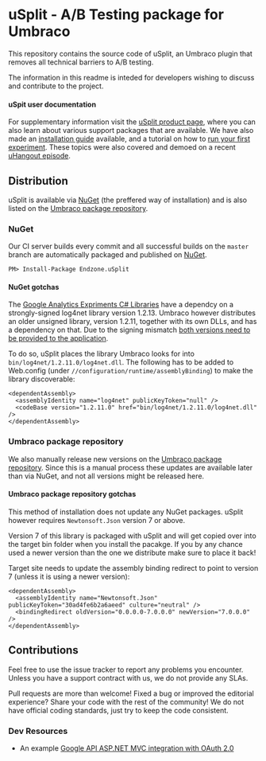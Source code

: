# uSplit - A/B Testing package for Umbraco

This repository contains the source code of uSplit, an Umbraco plugin that removes all technical barriers to A/B testing.

The information in this readme is inteded for developers wishing to discuss and contribute to the project.

#### uSpit user documentation

For supplementary information visit the [uSplit product page](http://endzonesoftware.com/usplit-ab-testing-for-umbraco/), where you can also learn about various support packages that are available. We have also made an [installation guide](http://endzonesoftware.com/installing-usplit/) available, and a tutorial on how to [run your first experiment](http://endzonesoftware.com/running-ab-experiments-like-pro-usplit/). These topics were also covered and demoed on a recent [uHangout episode](https://www.youtube.com/watch?v=WQysVNLyQM8).  

## Distribution

uSplit is available via [NuGet](https://www.nuget.org/packages/Endzone.uSplit) (the preffered way of installation) and is also listed on the [Umbraco package repository](https://our.umbraco.org/projects/website-utilities/usplit/).

### NuGet

Our CI server builds every commit and all successful builds on the `master` branch are automatically packaged and published on [NuGet](https://www.nuget.org/packages/Endzone.uSplit).

```
PM> Install-Package Endzone.uSplit
```

#### NuGet gotchas

The [Google Analytics Expriments C# Libraries](https://github.com/google/google-api-dotnet-client) have a dependcy on a strongly-signed log4net library version 1.2.13. Umbraco however distributes an older unsigned library, version 1.2.11, together with its own DLLs, and has a dependency on that. Due to the signing mismatch [both versions need to be provided to the application](http://i386.com/2015/02/umbraco-and-log4net-using-two-different-versions-of-a-dll-in-asp-net/).

To do so, uSplit places the library Umbraco looks for into `bin/log4net/1.2.11.0/log4net.dll`. The following has to be added to Web.config (under `//configuration/runtime/assemblyBinding`) to make the library discoverable:

```
<dependentAssembly>
  <assemblyIdentity name="log4net" publicKeyToken="null" />
  <codeBase version="1.2.11.0" href="bin/log4net/1.2.11.0/log4net.dll" />
</dependentAssembly>     
```

### Umbraco package repository

We also manually release new versions on the [Umbraco package repository](https://our.umbraco.org/projects/website-utilities/usplit/). Since this is a manual process these updates are available later than via NuGet, and not all versions might be released here.

#### Umbraco package repository gotchas

This method of installation does not update any NuGet packages. uSplit however requires `Newtonsoft.Json` version 7 or above.

Version 7 of this library is packaged with uSplit and will get copied over into the target bin folder when you install the pacakge. If you by any chance used a newer version than the one we distribute make sure to place it back!

Target site needs to update the assembly binding redirect to point to version 7 (unless it is using a newer version):

```
<dependentAssembly>
  <assemblyIdentity name="Newtonsoft.Json" publicKeyToken="30ad4fe6b2a6aeed" culture="neutral" />
  <bindingRedirect oldVersion="0.0.0.0-7.0.0.0" newVersion="7.0.0.0" />
</dependentAssembly>
```

## Contributions

Feel free to use the issue tracker to report any problems you encounter. Unless you have a support contract with us, we do not provide any SLAs.

Pull requests are more than welcome! Fixed a bug or improved the editorial experience? Share your code with the rest of the community! We do not have official coding standards, just try to keep the code consistent.   

### Dev Resources

- An example [Google API ASP.NET MVC integration with OAuth 2.0](https://developers.google.com/api-client-library/dotnet/guide/aaa_oauth#web-applications-aspnet-mvc)